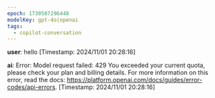 ```yaml
---
epoch: 1730507296448
modelKey: gpt-4o|openai
tags:
  - copilot-conversation
---
```


**user**: hello
[Timestamp: 2024/11/01 20:28:16]

**ai**: Error: Model request failed: 429 You exceeded your current quota, please check your plan and billing details. For more information on this error, read the docs: https://platform.openai.com/docs/guides/error-codes/api-errors.
[Timestamp: 2024/11/01 20:28:16]